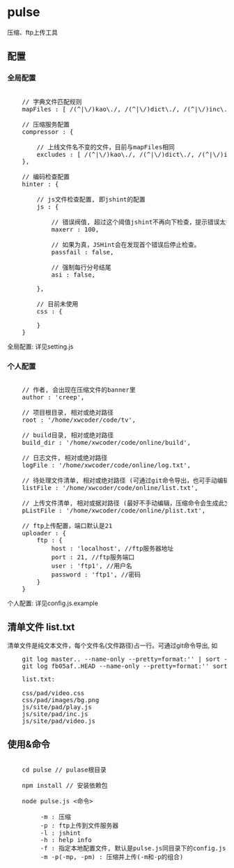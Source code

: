 pulse
=====
 
压缩、ftp上传工具

## 配置 ##

### 全局配置 ###

<pre>

    // 字典文件匹配规则
    mapFiles : [ /(^|\/)kao\./, /(^|\/)dict\./, /(^|\/)inc\./, /(^|\/)gg\.seed\./ ],

    // 压缩服务配置
    compressor : {

        // 上线文件名不变的文件，目前与mapFiles相同
        excludes : [ /(^|\/)kao\./, /(^|\/)dict\./, /(^|\/)inc\./, /(^|\/)gg\.seed\./ ],
    },
    
    // 编码检查配置
    hinter : {

        // js文件检查配置, 即jshint的配置
        js : {

            // 错误阀值, 超过这个阈值jshint不再向下检查，提示错误太多
            maxerr : 100,

            // 如果为真，JSHint会在发现首个错误后停止检查。
            passfail : false,

            // 强制每行分号结尾
            asi : false,

        },
        
        // 目前未使用
        css : {
            
        }
    }
</pre>

全局配置: 详见setting.js

### 个人配置 ###

<pre>

    // 作者, 会出现在压缩文件的banner里
    author : 'creep',

    // 项目根目录, 相对或绝对路径
    root : '/home/xwcoder/code/tv',
    
    // build目录, 相对或绝对路径
    build_dir : '/home/xwcoder/code/online/build',

    // 日志文件, 相对或绝对路径
    logFile : '/home/xwcoder/code/online/log.txt',

    // 待处理文件清单, 相对或绝对路径 (可通过git命令导出，也可手动编辑)
    listFile : '/home/xwcoder/code/online/list.txt',
    
    // 上传文件清单, 相对或据对路径 (最好不手动编辑，压缩命令会生成此文件)
    pListFile : '/home/xwcoder/code/online/plist.txt',
    
    // ftp上传配置，端口默认是21
    uploader : {
        ftp : {
            host : 'localhost', //ftp服务器地址
            port : 21, //ftp服务端口
            user : 'ftp1', //用户名
            password : 'ftp1', //密码
        }
    }
</pre>

个人配置: 详见config.js.example

## 清单文件 list.txt ##

清单文件是纯文本文件，每个文件名(文件路径)占一行。可通过git命令导出, 如    
<pre>
    git log master.. --name-only --pretty=format:'' | sort -u > ~/list.txt
    git log fb05af..HEAD --name-only --pretty=format:'' sort -u > ~/list.txt
</pre>

<pre>
    list.txt:

    css/pad/video.css
    css/pad/images/bg.png
    js/site/pad/play.js
    js/site/pad/inc.js
    js/site/pad/video.js
</pre>

## 使用&命令  ##

<pre>

    cd pulse // pulase根目录

    npm install // 安装依赖包

    node pulse.js <命令>
        
         -m : 压缩
         -p : ftp上传到文件服务器
         -l : jshint
         -h : help info
         -f : 指定本地配置文件, 默认是pulse.js同目录下的config.js
         -m -p(-mp, -pm) : 压缩并上传(-m和-p的组合)
</pre>
